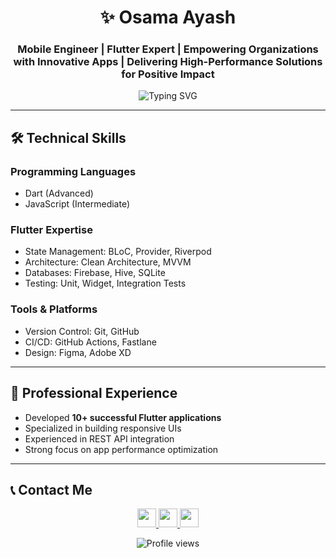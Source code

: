 <h1 align="center">✨ Osama Ayash</h1>
<h3 align="center">Mobile Engineer | Flutter Expert | Empowering Organizations with Innovative Apps | Delivering High-Performance Solutions for Positive Impact</h3>

<p align="center">
  <img src="https://readme-typing-svg.demolab.com?font=Fira+Code&size=22&duration=3000&pause=1000&color=22D3EE&width=550&lines=Building+Scalable+Mobile+Applications;Clean+Code+Enthusiast;Performance+Optimization+Expert" alt="Typing SVG" />
</p>

---

## 🛠 Technical Skills

### Programming Languages
- Dart (Advanced)
- JavaScript (Intermediate)

### Flutter Expertise
- State Management: BLoC, Provider, Riverpod
- Architecture: Clean Architecture, MVVM
- Databases: Firebase, Hive, SQLite
- Testing: Unit, Widget, Integration Tests

### Tools & Platforms
- Version Control: Git, GitHub
- CI/CD: GitHub Actions, Fastlane
- Design: Figma, Adobe XD

---

## 💼 Professional Experience
- Developed **10+ successful Flutter applications**
- Specialized in building responsive UIs
- Experienced in REST API integration
- Strong focus on app performance optimization

---

## 📞 Contact Me
<p align="center">
  <a href="mailto:osayesh88@gmail.com">
    <img src="https://img.shields.io/badge/Email-Contact%20Me-D14836?style=flat&logo=gmail" height="30">
  </a>
  <a href="https://wa.me/970567450057">
    <img src="https://img.shields.io/badge/WhatsApp-Chat%20Now-25D366?style=flat&logo=whatsapp" height="30">
  </a>
  <a href="https://linkedin.com/in/osama-ayesh-mobile-eng">
    <img src="https://img.shields.io/badge/LinkedIn-Connect-0077B5?style=flat&logo=linkedin" height="30">
  </a>
</p>

<p align="center">
  <img src="https://komarev.com/ghpvc/?username=osamaayash&label=Profile+Views&color=lightgray" alt="Profile views">
</p>
